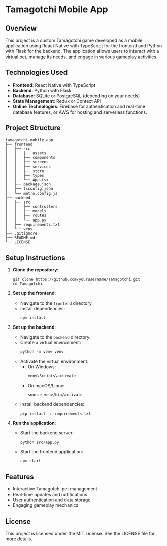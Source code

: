 # Tamagotchi Mobile App

## Overview
This project is a custom Tamagotchi game developed as a mobile application using React Native with TypeScript for the frontend and Python with Flask for the backend. The application allows users to interact with a virtual pet, manage its needs, and engage in various gameplay activities.

## Technologies Used
- **Frontend**: React Native with TypeScript
- **Backend**: Python with Flask
- **Database**: SQLite or PostgreSQL (depending on your needs)
- **State Management**: Redux or Context API
- **Online Technologies**: Firebase for authentication and real-time database features, or AWS for hosting and serverless functions.

## Project Structure
```
tamagotchi-mobile-app
├── frontend
│   ├── src
│   │   ├── assets
│   │   ├── components
│   │   ├── screens
│   │   ├── services
│   │   ├── store
│   │   ├── types
│   │   └── App.tsx
│   ├── package.json
│   ├── tsconfig.json
│   └── metro.config.js
├── backend
│   ├── src
│   │   ├── controllers
│   │   ├── models
│   │   ├── routes
│   │   └── app.py
│   ├── requirements.txt
│   └── venv
├── .gitignore
├── README.md
└── LICENSE
```

## Setup Instructions
1. **Clone the repository**:
   ```
   git clone https://github.com/yourusername/Tamagotchi.git
   cd Tamagotchi
   ```

2. **Set up the frontend**:
   - Navigate to the `frontend` directory.
   - Install dependencies:
     ```
     npm install
     ```

3. **Set up the backend**:
   - Navigate to the `backend` directory.
   - Create a virtual environment:
     ```
     python -m venv venv
     ```
   - Activate the virtual environment:
     - On Windows:
       ```
       venv\Scripts\activate
       ```
     - On macOS/Linux:
       ```
       source venv/bin/activate
       ```
   - Install backend dependencies:
     ```
     pip install -r requirements.txt
     ```

4. **Run the application**:
   - Start the backend server:
     ```
     python src/app.py
     ```
   - Start the frontend application:
     ```
     npm start
     ```

## Features
- Interactive Tamagotchi pet management
- Real-time updates and notifications
- User authentication and data storage
- Engaging gameplay mechanics

## License
This project is licensed under the MIT License. See the LICENSE file for more details.